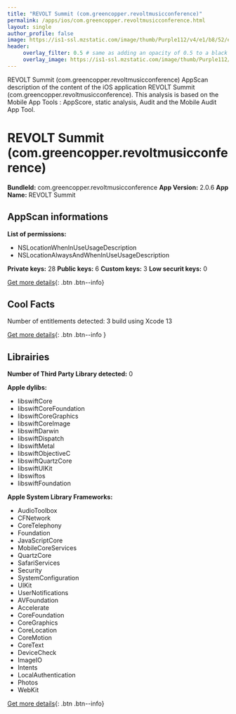 ```yaml
---
title: "REVOLT Summit (com.greencopper.revoltmusicconference)"
permalink: /apps/ios/com.greencopper.revoltmusicconference.html
layout: single
author_profile: false
image: https://is1-ssl.mzstatic.com/image/thumb/Purple112/v4/e1/b8/52/e1b852e0-ae81-660a-d697-f68092d13441/AppIcon-0-0-1x_U007emarketing-0-0-0-7-0-0-sRGB-0-0-0-GLES2_U002c0-512MB-85-220-0-0.png/512x512bb.jpg
header: 
     overlay_filter: 0.5 # same as adding an opacity of 0.5 to a black background
     overlay_image: https://is1-ssl.mzstatic.com/image/thumb/Purple112/v4/e1/b8/52/e1b852e0-ae81-660a-d697-f68092d13441/AppIcon-0-0-1x_U007emarketing-0-0-0-7-0-0-sRGB-0-0-0-GLES2_U002c0-512MB-85-220-0-0.png/512x512bb.jpg
---
```

REVOLT Summit (com.greencopper.revoltmusicconference) AppScan description of the content of the iOS application REVOLT Summit (com.greencopper.revoltmusicconference). This analysis is based on the Mobile App Tools : AppScore, static analysis, Audit and the Mobile Audit App Tool.

# REVOLT Summit (com.greencopper.revoltmusicconference)

**BundleId:** com.greencopper.revoltmusicconference
**App Version:** 2.0.6
**App Name:** REVOLT Summit


## AppScan informations 

**List of permissions:** 
- NSLocationWhenInUseUsageDescription
- NSLocationAlwaysAndWhenInUseUsageDescription
  
  
**Private keys:** 28
**Public keys:** 6
**Custom keys:** 3
**Low securit keys:** 0
  
[Get more details](/pricing.html){: .btn .btn--info}

## Cool Facts

Number of entitlements detected: 3
build using Xcode 13
  
[Get more details](/pricing.html){: .btn .btn--info }

## Librairies 
**Number of Third Party Library detected:** 0


**Apple dylibs:**
- libswiftCore
- libswiftCoreFoundation
- libswiftCoreGraphics
- libswiftCoreImage
- libswiftDarwin
- libswiftDispatch
- libswiftMetal
- libswiftObjectiveC
- libswiftQuartzCore
- libswiftUIKit
- libswiftos
- libswiftFoundation


**Apple System Library Frameworks:**
- AudioToolbox
- CFNetwork
- CoreTelephony
- Foundation
- JavaScriptCore
- MobileCoreServices
- QuartzCore
- SafariServices
- Security
- SystemConfiguration
- UIKit
- UserNotifications
- AVFoundation
- Accelerate
- CoreFoundation
- CoreGraphics
- CoreLocation
- CoreMotion
- CoreText
- DeviceCheck
- ImageIO
- Intents
- LocalAuthentication
- Photos
- WebKit


  
[Get more details](/pricing.html){: .btn .btn--info}

